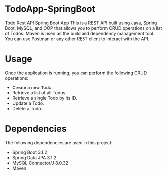# TodoApp-SpringBoot
Todo Rest API Spring Boot App This is a REST API built using Java, Spring Boot, MySQL, and OOP
that allows you to perform CRUD operations on a list of Todos. Maven is used as the build and dependency management tool.
You can use Postman or any other REST client to interact with the API.

# Usage
Once the application is running, you can perform the following CRUD operations:

- Create a new Todo.
- Retrieve a list of all Todos.
- Retrieve a single Todo by its ID.
- Update a Todo.
- Delete a Todo.

# Dependencies
The following dependencies are used in this project:

- Spring Boot 3.1.2
- Spring Data JPA 3.1.2
- MySQL Connector/J 8.0.32
- Maven
